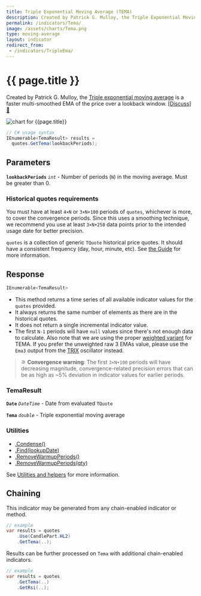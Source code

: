 ```yaml
---
title: Triple Exponential Moving Average (TEMA)
description: Created by Patrick G. Mulloy, the Triple Exponential Moving Average is a faster multi-smoothed moving average. TEMA is often confused with the alternative TRIX oscillator.
permalink: /indicators/Tema/
image: /assets/charts/Tema.png
type: moving-average
layout: indicator
redirect_from:
 - /indicators/TripleEma/
---
```


# {{ page.title }}

Created by Patrick G. Mulloy, the [Triple exponential moving average](https://en.wikipedia.org/wiki/Triple_exponential_moving_average) is a faster multi-smoothed EMA of the price over a lookback window.
[[Discuss] &#128172;]({{site.github.repository_url}}/discussions/808 "Community discussion about this indicator")

![chart for {{page.title}}]({{site.baseurl}}{{page.image}})

```csharp
// C# usage syntax
IEnumerable<TemaResult> results =
  quotes.GetTema(lookbackPeriods);
```

## Parameters

**`lookbackPeriods`** _`int`_ - Number of periods (`N`) in the moving average.  Must be greater than 0.

### Historical quotes requirements

You must have at least `4×N` or `3×N+100` periods of `quotes`, whichever is more, to cover the convergence periods.  Since this uses a smoothing technique, we recommend you use at least `3×N+250` data points prior to the intended usage date for better precision.

`quotes` is a collection of generic `TQuote` historical price quotes.  It should have a consistent frequency (day, hour, minute, etc).  See [the Guide]({{site.baseurl}}/guide/#historical-quotes) for more information.

## Response

```csharp
IEnumerable<TemaResult>
```

- This method returns a time series of all available indicator values for the `quotes` provided.
- It always returns the same number of elements as there are in the historical quotes.
- It does not return a single incremental indicator value.
- The first `N-1` periods will have `null` values since there's not enough data to calculate.  Also note that we are using the proper [weighted variant](https://en.wikipedia.org/wiki/Triple_exponential_moving_average) for TEMA.  If you prefer the unweighted raw 3 EMAs value, please use the `Ema3` output from the [TRIX]({{site.baseurl}}/indicators/Trix#content) oscillator instead.

>&#9886; **Convergence warning**: The first `3×N+100` periods will have decreasing magnitude, convergence-related precision errors that can be as high as ~5% deviation in indicator values for earlier periods.

### TemaResult

**`Date`** _`DateTime`_ - Date from evaluated `TQuote`

**`Tema`** _`double`_ - Triple exponential moving average

### Utilities

- [.Condense()]({{site.baseurl}}/utilities#condense)
- [.Find(lookupDate)]({{site.baseurl}}/utilities#find-indicator-result-by-date)
- [.RemoveWarmupPeriods()]({{site.baseurl}}/utilities#remove-warmup-periods)
- [.RemoveWarmupPeriods(qty)]({{site.baseurl}}/utilities#remove-warmup-periods)

See [Utilities and helpers]({{site.baseurl}}/utilities#utilities-for-indicator-results) for more information.

## Chaining

This indicator may be generated from any chain-enabled indicator or method.

```csharp
// example
var results = quotes
    .Use(CandlePart.HL2)
    .GetTema(..);
```

Results can be further processed on `Tema` with additional chain-enabled indicators.

```csharp
// example
var results = quotes
    .GetTema(..)
    .GetRsi(..);
```
